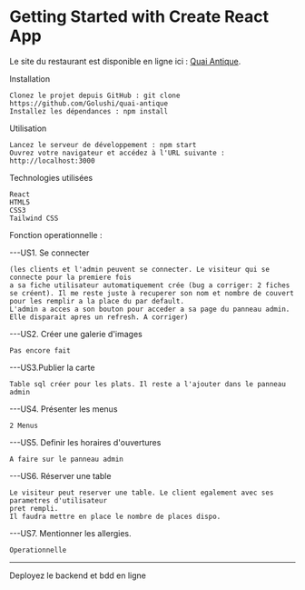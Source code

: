 # Getting Started with Create React App

Le site du restaurant est disponible en ligne ici : [Quai Antique](https://golushi.github.io/quai-antique/).

Installation

    Clonez le projet depuis GitHub : git clone https://github.com/Golushi/quai-antique
    Installez les dépendances : npm install

Utilisation

    Lancez le serveur de développement : npm start
    Ouvrez votre navigateur et accédez à l'URL suivante : http://localhost:3000

Technologies utilisées

    React
    HTML5
    CSS3
    Tailwind CSS

Fonction operationnelle :

---US1. Se connecter

    (les clients et l'admin peuvent se connecter. Le visiteur qui se connecte pour la premiere fois
    a sa fiche utilisateur automatiquement crée (bug a corriger: 2 fiches se créent). Il me reste juste à recuperer son nom et nombre de couvert
    pour les remplir a la place du par default.
    L'admin a acces a son bouton pour acceder a sa page du panneau admin. Elle disparait apres un refresh. A corriger)

---US2. Créer une galerie d'images

    Pas encore fait

---US3.Publier la carte

    Table sql créer pour les plats. Il reste a l'ajouter dans le panneau admin

---US4. Présenter les menus

    2 Menus

---US5. Definir les horaires d'ouvertures

    A faire sur le panneau admin

---US6. Réserver une table

    Le visiteur peut reserver une table. Le client egalement avec ses parametres d'utilisateur
    pret rempli.
    Il faudra mettre en place le nombre de places dispo.

---US7. Mentionner les allergies.

    Operationnelle

---

Deployez le backend et bdd en ligne
